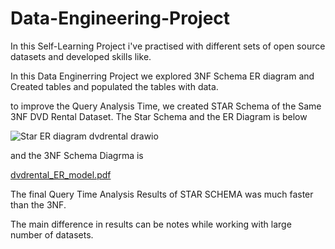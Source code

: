 # Data-Engineering-Project

In this Self-Learning Project i've practised with different sets of open source datasets and developed skills like.

In this Data Enginerring Project we explored 3NF Schema ER diagram and Created tables and populated the tables with data.

to improve the Query Analysis Time, we created STAR Schema of the Same 3NF DVD Rental Dataset. 
The Star Schema and the ER Diagram is below 

![Star ER diagram dvdrental drawio](https://user-images.githubusercontent.com/100506830/217658760-7d3281c1-e580-481b-8cc5-d8eefedba6c1.png)


and the 3NF Schema Diagrma is 

[dvdrental_ER_model.pdf](https://github.com/chamolipallav/Data-Engineering-Project/files/10690163/dvdrental_ER_model.pdf)

The final Query Time Analysis Results of STAR SCHEMA was much faster than the 3NF. 

The main difference in results can be notes while working with large number of datasets.
